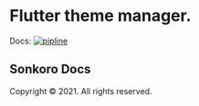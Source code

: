 # Flutter theme manager.
Docs: [![pipline](https://gitlab.com/songkoro/front-end/flutter-style/badges/docs/pipeline.svg)](https://gitlab.com/songkoro/front-end/flutter-style/-/tree/docs/)

## Sonkoro Docs 

Copyright © 2021. All rights reserved.
